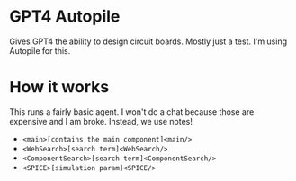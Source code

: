 # GPT4 Autopile
Gives GPT4 the ability to design circuit boards. Mostly just a test. I'm using Autopile for this. 

# How it works
This runs a fairly basic agent. I won't do a chat because those are expensive and I am broke. Instead, we use notes!

- `<main>[contains the main component]<main/>`
- `<WebSearch>[search term]<WebSearch/>`
- `<ComponentSearch>[search term]<ComponentSearch/>`
- `<SPICE>[simulation param]<SPICE/>`